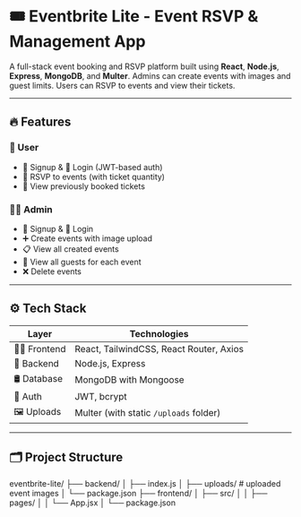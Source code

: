 
# 🎟️ Eventbrite Lite - Event RSVP & Management App

A full-stack event booking and RSVP platform built using **React**, **Node.js**, **Express**, **MongoDB**, and **Multer**. Admins can create events with images and guest limits. Users can RSVP to events and view their tickets.

---

## 🔥 Features

### 👤 User
- 📝 Signup & 🔐 Login (JWT-based auth)
- 🎫 RSVP to events (with ticket quantity)
- 📃 View previously booked tickets

### 🧑‍💼 Admin
- 📝 Signup & 🔐 Login
- ➕ Create events with image upload
- 📋 View all created events
- 🧾 View all guests for each event
- ❌ Delete events

---

## ⚙️ Tech Stack

| Layer        | Technologies                            |
|--------------|-----------------------------------------|
| 👨‍🎨 Frontend | React, TailwindCSS, React Router, Axios |
| 🧠 Backend   | Node.js, Express                        |
| 🛢️ Database | MongoDB with Mongoose                   |
| 🔐 Auth      | JWT, bcrypt                             |
| 🖼️ Uploads   | Multer (with static `/uploads` folder)  |

---

## 🗂️ Project Structure

eventbrite-lite/
├── backend/
│ ├── index.js
│ ├── uploads/ # uploaded event images
│ └── package.json
├── frontend/
│ ├── src/
│ │ ├── pages/
│ │ └── App.jsx
│ └── package.json

